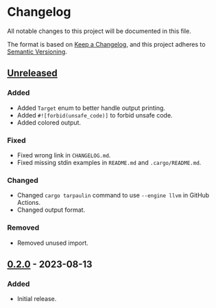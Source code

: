 # Changelog

All notable changes to this project will be documented in this file.

The format is based on [Keep a Changelog](https://keepachangelog.com/en/1.0.0/),
and this project adheres to [Semantic Versioning](https://semver.org/spec/v2.0.0.html).

## [Unreleased]

### Added

- Added `Target` enum to better handle output printing.
- Added `#![forbid(unsafe_code)]` to forbid unsafe code.
- Added colored output.

### Fixed

- Fixed wrong link in `CHANGELOG.md`.
- Fixed missing stdin examples in `README.md` and `.cargo/README.md`.

### Changed

- Changed `cargo tarpaulin` command to use `--engine llvm` in GitHub Actions.
- Changed output format.

### Removed

- Removed unused import.

## [0.2.0] - 2023-08-13

### Added

- Initial release.

[Unreleased]: https://github.com/ferric-bytes/chksum-cli/compare/v0.2.0...HEAD
[0.2.0]: https://github.com/ferric-bytes/chksum-cli/releases/tag/v0.2.0
